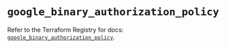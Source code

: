 # `google_binary_authorization_policy`

Refer to the Terraform Registry for docs: [`google_binary_authorization_policy`](https://registry.terraform.io/providers/hashicorp/google/5.43.1/docs/resources/binary_authorization_policy).
